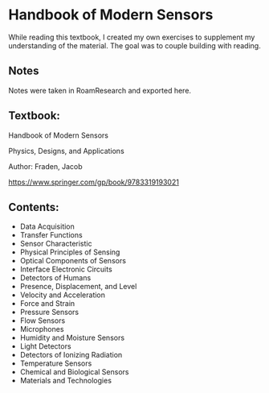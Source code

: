 # Handbook of Modern Sensors

While reading this textbook, I created my own exercises to supplement my understanding of the material. The goal was to couple building with reading.

## Notes
Notes were taken in RoamResearch and exported here.

## Textbook:
Handbook of Modern Sensors

Physics, Designs, and Applications

Author: Fraden, Jacob

https://www.springer.com/gp/book/9783319193021

## Contents:
- Data Acquisition
- Transfer Functions
- Sensor Characteristic
- Physical Principles of Sensing
- Optical Components of Sensors
- Interface Electronic Circuits
- Detectors of Humans
- Presence, Displacement, and Level
- Velocity and Acceleration
- Force and Strain
- Pressure Sensors
- Flow Sensors
- Microphones
- Humidity and Moisture Sensors
- Light Detectors
- Detectors of Ionizing Radiation
- Temperature Sensors
- Chemical and Biological Sensors
- Materials and Technologies

